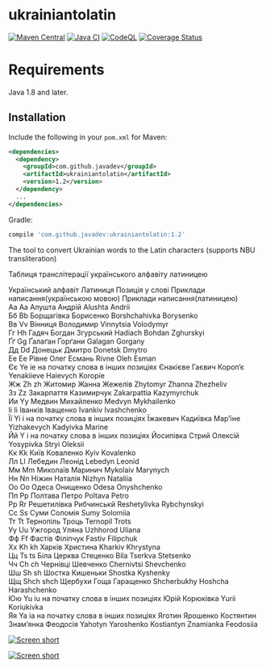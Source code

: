ukrainiantolatin
================

[![Maven Central](https://img.shields.io/maven-central/v/com.github.javadev/ukrainiantolatin.svg)](http://search.maven.org/#search%7Cga%7C1%7Cg%3A%22com.github.javadev%22%20AND%20a%3A%22ukrainiantolatin%22)
[![Java CI](https://github.com/javadev/ukrainiantolatin/actions/workflows/maven.yml/badge.svg)](https://github.com/javadev/ukrainiantolatin/actions/workflows/maven.yml)
[![CodeQL](https://github.com/javadev/ukrainiantolatin/actions/workflows/codeql-analysis.yml/badge.svg)](https://github.com/javadev/ukrainiantolatin/actions/workflows/codeql-analysis.yml)
[![Coverage Status](https://coveralls.io/repos/javadev/ukrainiantolatin/badge.svg)](https://coveralls.io/r/javadev/ukrainiantolatin)

Requirements
============

Java 1.8 and later.

## Installation

Include the following in your `pom.xml` for Maven:

```xml
<dependencies>
  <dependency>
    <groupId>com.github.javadev</groupId>
    <artifactId>ukrainiantolatin</artifactId>
    <version>1.2</version>
  </dependency>
  ...
</dependencies>
```

Gradle:

```groovy
compile 'com.github.javadev:ukrainiantolatin:1.2'
```

The tool to convert Ukrainian words to the Latin characters (supports NBU transliteration)

Таблиця транслітерації українського алфавіту латиницею

Український алфавіт  Латиниця Позиція у слові    Приклади написання(українською мовою)  Приклади написання(латиницею)<br/>
Аа    Aа     Алушта Андрій   Alushta Andrii<br/>
Бб    Bb      Борщагівка Борисенко Borshchahivkа Borysenko<br/>
Вв    Vv      Вінниця Володимир   Vinnytsia Volodymyr<br/>
Гг    Hh      Гадяч Богдан Згурський  Hadiach Bohdan Zghurskyi<br/>
Ґґ    Gg      Ґалаґан Ґорґани   Galagan Gorgany<br/>
Дд    Dd      Донецьк Дмитро Donetsk Dmytro<br/>
Ее    Eе     Рівне Олег Есмань    Rivne Oleh Esman<br/>
Єє    Ye ie   на початку слова в інших позиціях   Єнакієве Гаєвич Короп’є   Yenakiieve Haievych Koropie<br/>
Жж    Zh zh       Житомир Жанна Жежелів    Zhytomyr Zhanna Zhezheliv<br/>
Зз    Zz      Закарпаття Казимирчук   Zakarpattia Kazymyrchuk<br/>
Ии    Yy      Медвин Михайленко   Medvyn Mykhailenko<br/>
Іі    Ii      Іванків Іващенко Ivankiv Ivashchenko<br/>
Її    Yi i    на початку слова в інших позиціях   Їжакевич Кадиївка Мар’їне   Yizhakevych Kadyivka Marine<br/>
Йй    Y i на початку слова в інших позиціях   Йосипівка Стрий Олексій    Yosypivka Stryi Oleksii<br/>
Кк    Kk      Київ Коваленко Kyiv Kovalenko<br/>
Лл    Ll      Лебедин Леонід Lebedyn Leonid<br/>
Мм    Mm      Миколаїв Маринич Mykolaiv Marynych<br/>
Нн    Nn      Ніжин Наталія   Nizhyn Nataliіa<br/>
Оо    Oo      Одеса Онищенко Odesa Onyshchenko<br/>
Пп    Pp      Полтава Петро   Poltava Petro<br/>
Рр    Rr      Решетилівка Рибчинськй Reshetylivka Rybchynskyi<br/>
Сс    Ss      Суми Соломія Sumy Solomiia<br/>
Тт    Tt      Тернопіль Троць   Ternopil Trots<br/>
Уу    Uu      Ужгород Уляна   Uzhhorod Uliana<br/>
Фф    Ff      Фастів Філіпчук   Fastiv Filipchuk<br/>
Хх    Kh kh       Харків Христина   Kharkiv Khrystyna<br/>
Цц    Ts ts       Біла Церква Стеценко  Bila Tserkva Stetsenko<br/>
Чч    Ch ch       Чернівці Шевченко   Chernivtsi Shevchenko<br/>
Шш    Sh sh       Шостка Кишеньки   Shostka Kyshenky<br/>
Щщ    Shch shch       Щербухи Гоща Гаращенко  Shcherbukhy Hoshcha Harashchenko<br/>
Юю    Yu іu  на початку слова в інших позиціях   Юрій Корюківка Yurii Koriukivka<br/>
Яя    Ya ia   на початку слова в інших позиціях   Яготин Ярошенко Костянтин Знам’янка Феодосія   Yahotyn Yaroshenko Kostiantyn Znamianka Feodosiia

[![Screen short](https://raw.github.com/javadev/ukrainiantolatin/master/ukrtolatin.png)](http://javadev.github.com/ukrainiantolatin/)

[![Screen short](https://raw.github.com/javadev/ukrainiantolatin/master/ukrtolatin2.png)](http://javadev.github.com/ukrainiantolatin/)
